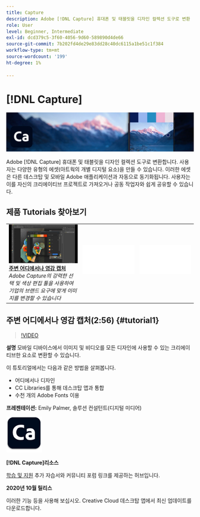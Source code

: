 ```yaml
---
title: Capture
description: Adobe [!DNL Capture] 휴대폰 및 태블릿을 디자인 컬렉션 도구로 변환
role: User
level: Beginner, Intermediate
exl-id: dcd379c5-3f60-4056-9d60-589890d4de66
source-git-commit: 7b202fd4de29e83dd28c40dc6115a1be51c1f384
workflow-type: tm+mt
source-wordcount: '199'
ht-degree: 1%

---
```


# [!DNL Capture]

![튜토리얼 메인 이미지](../assets/Capture.jpg)

Adobe [!DNL Capture] 휴대폰 및 태블릿을 디자인 컬렉션 도구로 변환합니다. 사용자는 다양한 유형의 에셋(아트웍의 개별 디지털 요소)을 만들 수 있습니다.   이러한 에셋은 다른 데스크탑 및 모바일 Adobe 애플리케이션과 자동으로 동기화됩니다. 사용자는 이를 자신의 크리에이티브 프로젝트로 가져오거나 공동 작업자와 쉽게 공유할 수 있습니다.

## 제품 Tutorials 찾아보기

<table style="table-layout:fixed">
<tr>
 <td>
   <a href="capture.md#tutorial1">
      <img alt="주변 어디에서나 영감 캡처" src="../assets/capture_palmer_thumbnail.jpg" />
   </a>
    <div>
   <a href="capture.md#tutorial1"><strong>주변 어디에서나 영감 캡처</strong></a>
    </div>
    <em>Adobe Capture의 강력한 선택 및 색상 편집 툴을 사용하여 기업의 브랜드 요구에 맞게 이미지를 변경할 수 있습니다</em>
    <br>
  </td>
  <td>
    <img alt="스페이서" src="../assets/Whitespacer.png" />
    <div>
    <br>
  </td>
  <td>
    <img alt="스페이서" src="../assets/Whitespacer.png" />
    <div>
    <br>
  </td>
</tr>
</table>

## 주변 어디에서나 영감 캡처(2:56) {#tutorial1}

>[!VIDEO](https://video.tv.adobe.com/v/326825?hidetitle=true)

**설명**
모바일 디바이스에서 이미지 및 비디오를 모든 디자인에 사용할 수 있는 크리에이티브한 요소로 변환할 수 있습니다.

이 튜토리얼에서는 다음과 같은 방법을 살펴봅니다.
* 어디에서나 디자인
* CC Libraries를 통해 데스크탑 앱과 통합
* 수천 개의 Adobe Fonts 이용

**프레젠테이션:**
Emily Palmer, 솔루션 컨설턴트(디지털 미디어)

![Capture 로고](../assets/ca_appicon_96.png)

**[!DNL Capture]리소스**

[학습 및 지원](https://helpx.adobe.com/mobile-apps/help/capture-faq.html) 추가 자습서와 커뮤니티 포럼 링크를 제공하는 허브입니다.

**2020년 10월 릴리스**

이러한 기능 등을 사용해 보십시오. Creative Cloud 데스크탑 앱에서 최신 업데이트를 다운로드합니다.
